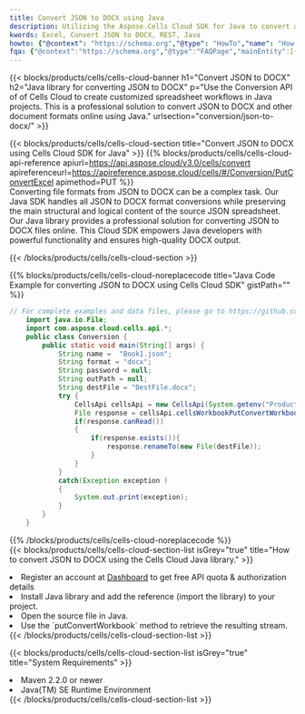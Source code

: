 ```yaml
---
title: Convert JSON to DOCX using Java 
description: Utilizing the Aspose.Cells Cloud SDK for Java to convert a JSON format file to a DOCX format file. 
kwords: Excel, Convert JSON to DOCX, REST, Java
howto: {"@context": "https://schema.org","@type": "HowTo","name": "How to convert JSON to DOCX using the Cells Cloud Java library.","description": "How to convert JSON to DOCX using the Cells Cloud Java library.","image": {"@type": "ImageObject"},"url": "/java/conversion/json-to-docx/","step": [{ "@type": "HowToStep","name": "How to convert JSON to DOCX using the Cells Cloud Java library. step 1", "image": {"@type": "ImageObject",},"url": "/java/conversion/json-to-docx/","text": "Register an account at <a href='https://dashboard.aspose.cloud/'>Dashboard</a> to get free API quota & authorization details",},{ "@type": "HowToStep","name": "How to convert JSON to DOCX using the Cells Cloud Java library. step 1", "image": {"@type": "ImageObject",},"url": "/java/conversion/json-to-docx/","text": "Install Java library and add the reference (import the library) to your project.",},{ "@type": "HowToStep","name": "How to convert JSON to DOCX using the Cells Cloud Java library. step 1", "image": {"@type": "ImageObject",},"url": "/java/conversion/json-to-docx/","text": "Open the source file in Java.",},{ "@type": "HowToStep","name": "How to convert JSON to DOCX using the Cells Cloud Java library. step 1", "image": {"@type": "ImageObject",},"url": "/java/conversion/json-to-docx/","text": "Use the `putConvertWorkbook` method to retrieve the resulting stream.",}, ],"supply": {"@type": "HowToSupply","name": "document"},"tool": [{"@type": "HowToTool","name": "IntelliJ IDEA, Visual Studio Code, Eclipse"},{"@type": "HowToTool","name": "Aspose Cells"}],"totalTime": "PT6M"}
fqa: {"@context":"https://schema.org","@type":"FAQPage","mainEntity":[{"@type":"Question","name":"Why convert file formats in C# using REST API?","acceptedAnswer":{"@type":"Answer","text":"Documents are encoded in many ways, and some files may be incompatible with the software you use. To open and read such files, just convert them to appropriate file formats.<br/><ol><li>Install .NET SDK and add the reference (import the library) to your project.</li><li>Open the source file in C# using REST API.</li><li>Call the PutConvertWorkbookRequest() method, passing an output filename with required extension.</li><li>Get the result of conversion as a separate file.</li></ol>"}},{"@type":"Question","name":"What file formats can I convert with your C# library?","acceptedAnswer":{"@type":"Answer","text":"We support a variety of file formats for conversion using .NET library, including XLSX, Excel, xls , PDF, CSV, HTML, Markdown, XML, PNG, JPG, TIFF, Json, TXT and many more."}},{"@type":"Question","name":"What is the maximum allowed file size for conversion using this .NET library?","acceptedAnswer":{"@type":"Answer","text":"There are no file size limits for format conversions using .NET library."}}]}
---
```



{{< blocks/products/cells/cells-cloud-banner h1="Convert JSON to DOCX" h2="Java library for converting JSON to DOCX" p="Use the Conversion API of of Cells Cloud to create customized spreadsheet workflows in Java projects. This is a professional solution to convert JSON to DOCX and other document formats online using Java." urlsection="conversion/json-to-docx/" >}}

{{< blocks/products/cells/cells-cloud-section  title="Convert JSON to DOCX using Cells Cloud SDK for Java" >}}
{{% blocks/products/cells/cells-cloud-api-reference  apiurl=https://api.aspose.cloud/v3.0/cells/convert  apireferenceurl=https://apireference.aspose.cloud/cells/#/Conversion/PutConvertExcel  apimethod=PUT %}}
<br/>
Converting file formats from JSON to DOCX can be a complex task. Our Java SDK handles all JSON to DOCX format conversions while preserving the main structural and logical content of the source JSON spreadsheet. Our Java library provides a professional solution for converting JSON to DOCX files online. This Cloud SDK empowers Java developers with powerful functionality and ensures high-quality DOCX output.

{{< /blocks/products/cells/cells-cloud-section >}}

{{% blocks/products/cells/cells-cloud-noreplacecode title="Java Code Example for converting JSON to DOCX using Cells Cloud SDK" gistPath="" %}}
 
```java
// For complete examples and data files, please go to https://github.com/aspose-cells-cloud/aspose-cells-cloud-java/
    import java.io.File;
    import com.aspose.cloud.cells.api.*;
    public class Conversion {
        public static void main(String[] args) {
            String name =  "Book1.json";
            String format = "docx";
            String password = null;
            String outPath = null;
            String destFile = "DestFile.docx";
            try {
                CellsApi cellsApi = new CellsApi(System.getenv("ProductClientId"), System.getenv("ProductClientSecret"));
                File response = cellsApi.cellsWorkbookPutConvertWorkbook(new File(name), format, password, outPath, null,null);            
                if(response.canRead())
                {
                    if(response.exists()){
                        response.renameTo(new File(destFile));
                    }                
                }
            }
            catch(Exception exception )
            {
                System.out.print(exception);
            }
        }
    }
```
 
{{% /blocks/products/cells/cells-cloud-noreplacecode  %}}
<br/>
{{< blocks/products/cells/cells-cloud-section-list isGrey="true"  title="How to convert JSON to DOCX using the Cells Cloud Java library." >}}
<li>Register an account at <a href="https://dashboard.aspose.cloud/">Dashboard</a> to get free API quota & authorization details</li>
<li>Install Java library and add the reference (import the library) to your project.</li>
<li>Open the source file in Java.</li>
<li>Use the `putConvertWorkbook` method to retrieve the resulting stream.</li>
{{< /blocks/products/cells/cells-cloud-section-list >}}

{{< blocks/products/cells/cells-cloud-section-list isGrey="true"  title="System Requirements" >}}
<li>Maven 2.2.0 or newer</li>
<li>Java(TM) SE Runtime Environment</li>
{{< /blocks/products/cells/cells-cloud-section-list >}}
